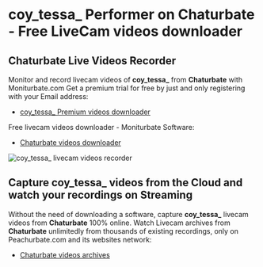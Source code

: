 # coy_tessa_ Performer on Chaturbate - Free LiveCam videos downloader

## Chaturbate Live Videos Recorder

Monitor and record livecam videos of **coy_tessa_** from **Chaturbate** with Moniturbate.com
Get a premium trial for free by just and only registering with your Email address:
* [coy_tessa_ Premium videos downloader](https://moniturbate.com/request-demo-licence-key.html)

Free livecam videos downloader - Moniturbate Software:
* [Chaturbate videos downloader](https://moniturbate.com/moniturbate-download-software.html)

![coy_tessa_ livecam videos recorder](https://peachurnet.com/templates/moniturbate-software.png)


## Capture coy_tessa_ videos from the Cloud and watch your recordings on Streaming

Without the need of downloading a software, capture **coy_tessa_** livecam videos from **Chaturbate** 100% online.
Watch Livecam archives from **Chaturbate** unlimitedly from thousands of existing recordings, only on Peachurbate.com and its websites network:
* [Chaturbate videos archives](https://peachurnet.com/)